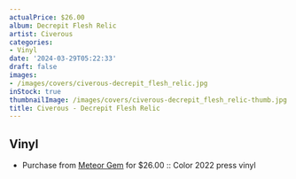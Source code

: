 ```yaml
---
actualPrice: $26.00
album: Decrepit Flesh Relic
artist: Civerous
categories:
- Vinyl
date: '2024-03-29T05:22:33'
draft: false
images:
- /images/covers/civerous-decrepit_flesh_relic.jpg
inStock: true
thumbnailImage: /images/covers/civerous-decrepit_flesh_relic-thumb.jpg
title: Civerous - Decrepit Flesh Relic
---
```


## Vinyl
* Purchase from [Meteor Gem](https://meteor-gem.com/products/civerous-decrepit-flesh-relic-lp) for $26.00 :: Color 2022 press vinyl
